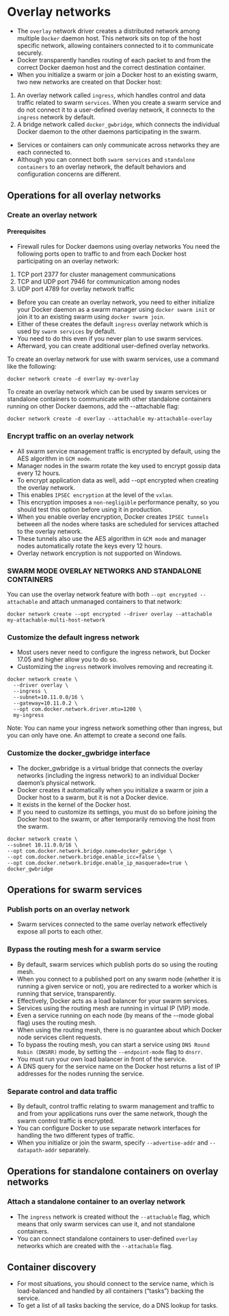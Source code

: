 # Overlay networks
- The `overlay` network driver creates a distributed network among multiple `Docker` daemon host. This network sits on top of the host specific network, allowing containers connected to it to communicate securely.
- Docker transparently handles routing of each packet to and from the correct Docker daemon host and the correct destination container.
- When you initialize a swarm or join a Docker host to an existing swarm, two new networks are created on that Docker host:
1. An overlay network called `ingress`, which handles control and data traffic related to swarm `services`. When you create a swarm service and do not connect it to a user-defined overlay network, it connects to the `ingress` network by default.
2. A bridge network called `docker_gwbridge`, which connects the individual Docker daemon to the other daemons participating in the swarm.
- Services or containers can only communicate across networks they are each connected to.
- Although you can connect both `swarm services` and `standalone containers` to an overlay network, the default behaviors and configuration concerns are different.
## Operations for all overlay networks
### Create an overlay network
#### Prerequisites
- Firewall rules for Docker daemons using overlay networks
You need the following ports open to traffic to and from each Docker host participating on an overlay network:
1. TCP port 2377 for cluster management communications
2. TCP and UDP port 7946 for communication among nodes
3. UDP port 4789 for overlay network traffic
- Before you can create an overlay network, you need to either initialize your Docker daemon as a swarm manager using `docker swarm init` or join it to an existing swarm using `docker swarm join`.
- Either of these creates the default `ingress` overlay network which is used by `swarm services` by default.
- You need to do this even if you never plan to use swarm services. 
- Afterward, you can create additional user-defined overlay networks.

To create an overlay network for use with swarm services, use a command like the following:
```
docker network create -d overlay my-overlay
```
To create an overlay network which can be used by swarm services or standalone containers to communicate with other standalone containers running on other Docker daemons, add the --attachable flag:
```
docker network create -d overlay --attachable my-attachable-overlay
```
### Encrypt traffic on an overlay network
- All swarm service management traffic is encrypted by default, using the AES algorithm in `GCM mode`. 
- Manager nodes in the swarm rotate the key used to encrypt gossip data every 12 hours.
- To encrypt application data as well, add --opt encrypted when creating the overlay network. 
- This enables `IPSEC encryption` at the level of the `vxlan`.
- This encryption imposes a `non-negligible` performance penalty, so you should test this option before using it in production.
- When you enable overlay encryption, Docker creates `IPSEC tunnels` between all the nodes where tasks are scheduled for services attached to the overlay network.
- These tunnels also use the AES algorithm in `GCM mode` and manager nodes automatically rotate the keys every 12 hours.
- Overlay network encryption is not supported on Windows.
### SWARM MODE OVERLAY NETWORKS AND STANDALONE CONTAINERS
You can use the overlay network feature with both `--opt encrypted --attachable` and attach unmanaged containers to that network:
```
docker network create --opt encrypted --driver overlay --attachable my-attachable-multi-host-network
```
### Customize the default ingress network
- Most users never need to configure the ingress network, but Docker 17.05 and higher allow you to do so. 
- Customizing the `ingress` network involves removing and recreating it. 
```
docker network create \
  --driver overlay \
  --ingress \
  --subnet=10.11.0.0/16 \
  --gateway=10.11.0.2 \
  --opt com.docker.network.driver.mtu=1200 \
  my-ingress
```
Note: You can name your ingress network something other than ingress, but you can only have one. An attempt to create a second one fails.
### Customize the docker_gwbridge interface
- The docker_gwbridge is a virtual bridge that connects the overlay networks  (including the ingress network) to an individual Docker daemon’s physical network.
- Docker creates it automatically when you initialize a swarm or join a Docker host to a swarm, but it is not a Docker device. 
- It exists in the kernel of the Docker host.
- If you need to customize its settings, you must do so before joining the Docker host to the swarm, or after temporarily removing the host from the swarm.
```
docker network create \
--subnet 10.11.0.0/16 \
--opt com.docker.network.bridge.name=docker_gwbridge \
--opt com.docker.network.bridge.enable_icc=false \
--opt com.docker.network.bridge.enable_ip_masquerade=true \
docker_gwbridge
```
## Operations for swarm services
### Publish ports on an overlay network
- Swarm services connected to the same overlay network effectively expose all ports to each other.
### Bypass the routing mesh for a swarm service
- By default, swarm services which publish ports do so using the routing mesh.
- When you connect to a published port on any swarm node (whether it is running a given service or not), you are redirected to a worker which is running that service, transparently. 
- Effectively, Docker acts as a load balancer for your swarm services. 
- Services using the routing mesh are running in virtual IP (VIP) mode. 
- Even a service running on each node (by means of the --mode global flag) uses the routing mesh.
- When using the routing mesh, there is no guarantee about which Docker node services client requests.
- To bypass the routing mesh, you can start a service using `DNS Round Robin (DNSRR)` mode, by setting the `--endpoint-mode` flag to `dnsrr`.
- You must run your own load balancer in front of the service.
- A DNS query for the service name on the Docker host returns a list of IP addresses for the nodes running the service.
### Separate control and data traffic
- By default, control traffic relating to swarm management and traffic to and from your applications runs over the same network, though the swarm control traffic is encrypted. 
- You can configure Docker to use separate network interfaces for handling the two different types of traffic. 
- When you initialize or join the swarm, specify `--advertise-addr` and `--datapath-addr` separately.
## Operations for standalone containers on overlay networks
### Attach a standalone container to an overlay network
- The `ingress` network is created without the `--attachable` flag, which means that only swarm services can use it, and not standalone containers. 
- You can connect standalone containers to user-defined `overlay` networks which are created with the `--attachable` flag.
## Container discovery
- For most situations, you should connect to the service name, which is load-balanced and handled by all containers (“tasks”) backing the service. 
- To get a list of all tasks backing the service, do a DNS lookup for tasks.<service-name>


